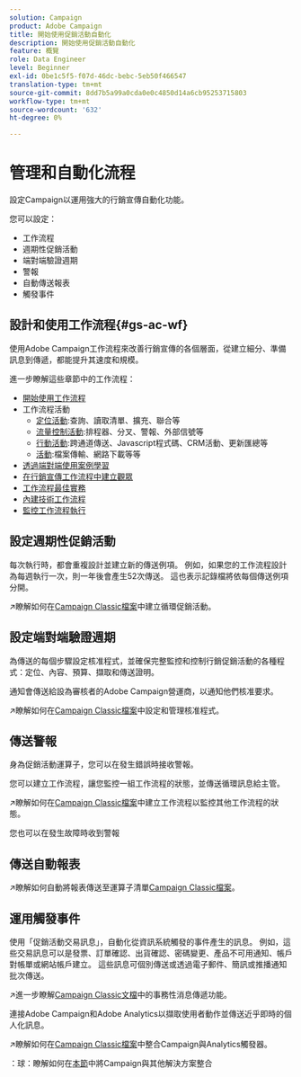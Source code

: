 ```yaml
---
solution: Campaign
product: Adobe Campaign
title: 開始使用促銷活動自動化
description: 開始使用促銷活動自動化
feature: 概覽
role: Data Engineer
level: Beginner
exl-id: 0be1c5f5-f07d-46dc-bebc-5eb50f466547
translation-type: tm+mt
source-git-commit: 8dd7b5a99a0cda0e0c4850d14a6cb95253715803
workflow-type: tm+mt
source-wordcount: '632'
ht-degree: 0%

---
```


# 管理和自動化流程

設定Campaign以運用強大的行銷宣傳自動化功能。

您可以設定：

* 工作流程
* 週期性促銷活動
* 端對端驗證週期
* 警報
* 自動傳送報表
* 觸發事件

## 設計和使用工作流程{#gs-ac-wf}

使用Adobe Campaign工作流程來改善行銷宣傳的各個層面，從建立細分、準備訊息到傳遞，都能提升其速度和規模。

進一步瞭解這些章節中的工作流程：

* [開始使用工作流程](https://experienceleague.adobe.com/docs/campaign-classic/using/automating-with-workflows/introduction/about-workflows.html?lang=en#automating-with-workflows)
* 工作流程活動
   * [定位活動](https://experienceleague.adobe.com/docs/campaign-classic/using/automating-with-workflows/targeting-activities/about-targeting-activities.html):查詢、讀取清單、擴充、聯合等
   * [流量控制活動](https://experienceleague.adobe.com/docs/campaign-classic/using/automating-with-workflows/flow-control-activities/about-flow-control-activities.html):排程器、分叉、警報、外部信號等
   * [行動活動](https://experienceleague.adobe.com/docs/campaign-classic/using/automating-with-workflows/action-activities/about-action-activities.html):跨通道傳送、Javascript程式碼、CRM活動、更新匯總等
   * [活動](https://experienceleague.adobe.com/docs/campaign-classic/using/automating-with-workflows/action-activities/about-action-activities.html):檔案傳輸、網路下載等等
* [透過端對端使用案例學習](https://experienceleague.adobe.com/docs/campaign-classic/using/automating-with-workflows/use-cases/about-workflow-use-cases.html)
* [在行銷宣傳工作流程中建立觀眾](https://experienceleague.adobe.com/docs/campaign-classic/using/orchestrating-campaigns/orchestrate-campaigns/marketing-campaign-target.html?lang=en#building-the-main-target-in-a-workflow)
* [工作流程最佳實務](https://experienceleague.adobe.com/docs/campaign-classic/using/automating-with-workflows/introduction/workflow-best-practices.html)
* [內建技術工作流程](https://experienceleague.adobe.com/docs/campaign-classic/using/automating-with-workflows/advanced-management/about-technical-workflows.html)
* [監控工作流程執行](https://experienceleague.adobe.com/docs/campaign-classic/using/automating-with-workflows/monitoring-workflows/monitoring-workflow-execution.html)

## 設定週期性促銷活動

每次執行時，都會重複設計並建立新的傳送例項。 例如，如果您的工作流程設計為每週執行一次，則一年後會產生52次傳送。 這也表示記錄檔將依每個傳送例項分開。

:arrow_upper_right:瞭解如何在[Campaign Classic檔案](https://experienceleague.adobe.com/docs/campaign-classic/using/orchestrating-campaigns/orchestrate-campaigns/setting-up-marketing-campaigns.html?lang=en#recurring-and-periodic-campaigns)中建立循環促銷活動。

## 設定端對端驗證週期

為傳送的每個步驟設定核准程式，並確保完整監控和控制行銷促銷活動的各種程式：定位、內容、預算、擷取和傳送證明。

通知會傳送給設為審核者的Adobe Campaign營運商，以通知他們核准要求。

:arrow_upper_right:瞭解如何在[Campaign Classic檔案](https://experienceleague.adobe.com/docs/campaign-classic/using/orchestrating-campaigns/orchestrate-campaigns/marketing-campaign-approval.html)中設定和管理核准程式。


## 傳送警報

身為促銷活動運算子，您可以在發生錯誤時接收警報。

您可以建立工作流程，讓您監控一組工作流程的狀態，並傳送循環訊息給主管。

:arrow_upper_right:瞭解如何在[Campaign Classic檔案](https://experienceleague.adobe.com/docs/campaign-classic/using/automating-with-workflows/use-cases/monitoring/supervising-workflows.html?lang=en#step-1--creating-the-monitoring-workflow)中建立工作流程以監控其他工作流程的狀態。

您也可以在發生故障時收到警報

## 傳送自動報表

:arrow_upper_right:瞭解如何自動將報表傳送至運算子清單[Campaign Classic檔案](https://experienceleague.adobe.com/docs/campaign-classic/using/automating-with-workflows/use-cases/monitoring/sending-a-report-to-a-list.html?lang=en#step-1--creating-the-recipient-list)。


## 運用觸發事件

使用「促銷活動交易訊息」，自動化從資訊系統觸發的事件產生的訊息。 例如，這些交易訊息可以是發票、訂單確認、出貨確認、密碼變更、產品不可用通知、帳戶對帳單或網站帳戶建立。 這些訊息可個別傳送或透過電子郵件、簡訊或推播通知批次傳送。

:arrow_upper_right:進一步瞭解[Campaign Classic文檔](https://experienceleague.adobe.com/docs/campaign-classic/using/transactional-messaging/introduction/about-transactional-messaging.html?lang=en#transactional-messaging)中的事務性消息傳遞功能。


連接Adobe Campaign和Adobe Analytics以擷取使用者動作並傳送近乎即時的個人化訊息。

:arrow_upper_right:瞭解如何在[Campaign Classic檔案](https://experienceleague.adobe.com/docs/campaign-classic/using/integrating-with-adobe-experience-cloud/experience-triggers/about-triggers.html?lang=en#integrating-with-adobe-experience-cloud)中整合Campaign與Analytics觸發器。

：球：瞭解如何在[本節](../start/connect.md)中將Campaign與其他解決方案整合
